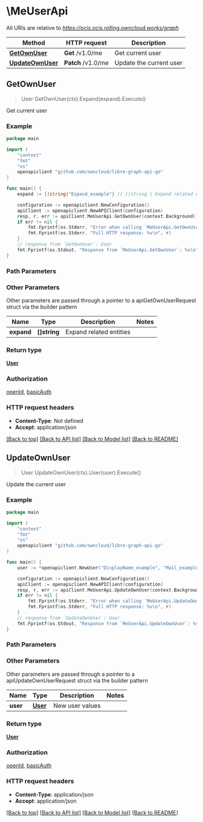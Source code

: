 # \MeUserApi

All URIs are relative to *https://ocis.ocis.rolling.owncloud.works/graph*

Method | HTTP request | Description
------------- | ------------- | -------------
[**GetOwnUser**](MeUserApi.md#GetOwnUser) | **Get** /v1.0/me | Get current user
[**UpdateOwnUser**](MeUserApi.md#UpdateOwnUser) | **Patch** /v1.0/me | Update the current user



## GetOwnUser

> User GetOwnUser(ctx).Expand(expand).Execute()

Get current user

### Example

```go
package main

import (
	"context"
	"fmt"
	"os"
	openapiclient "github.com/owncloud/libre-graph-api-go"
)

func main() {
	expand := []string{"Expand_example"} // []string | Expand related entities (optional)

	configuration := openapiclient.NewConfiguration()
	apiClient := openapiclient.NewAPIClient(configuration)
	resp, r, err := apiClient.MeUserApi.GetOwnUser(context.Background()).Expand(expand).Execute()
	if err != nil {
		fmt.Fprintf(os.Stderr, "Error when calling `MeUserApi.GetOwnUser``: %v\n", err)
		fmt.Fprintf(os.Stderr, "Full HTTP response: %v\n", r)
	}
	// response from `GetOwnUser`: User
	fmt.Fprintf(os.Stdout, "Response from `MeUserApi.GetOwnUser`: %v\n", resp)
}
```

### Path Parameters



### Other Parameters

Other parameters are passed through a pointer to a apiGetOwnUserRequest struct via the builder pattern


Name | Type | Description  | Notes
------------- | ------------- | ------------- | -------------
 **expand** | **[]string** | Expand related entities | 

### Return type

[**User**](User.md)

### Authorization

[openId](../README.md#openId), [basicAuth](../README.md#basicAuth)

### HTTP request headers

- **Content-Type**: Not defined
- **Accept**: application/json

[[Back to top]](#) [[Back to API list]](../README.md#documentation-for-api-endpoints)
[[Back to Model list]](../README.md#documentation-for-models)
[[Back to README]](../README.md)


## UpdateOwnUser

> User UpdateOwnUser(ctx).User(user).Execute()

Update the current user

### Example

```go
package main

import (
	"context"
	"fmt"
	"os"
	openapiclient "github.com/owncloud/libre-graph-api-go"
)

func main() {
	user := *openapiclient.NewUser("DisplayName_example", "Mail_example", "OnPremisesSamAccountName_example") // User | New user values (optional)

	configuration := openapiclient.NewConfiguration()
	apiClient := openapiclient.NewAPIClient(configuration)
	resp, r, err := apiClient.MeUserApi.UpdateOwnUser(context.Background()).User(user).Execute()
	if err != nil {
		fmt.Fprintf(os.Stderr, "Error when calling `MeUserApi.UpdateOwnUser``: %v\n", err)
		fmt.Fprintf(os.Stderr, "Full HTTP response: %v\n", r)
	}
	// response from `UpdateOwnUser`: User
	fmt.Fprintf(os.Stdout, "Response from `MeUserApi.UpdateOwnUser`: %v\n", resp)
}
```

### Path Parameters



### Other Parameters

Other parameters are passed through a pointer to a apiUpdateOwnUserRequest struct via the builder pattern


Name | Type | Description  | Notes
------------- | ------------- | ------------- | -------------
 **user** | [**User**](User.md) | New user values | 

### Return type

[**User**](User.md)

### Authorization

[openId](../README.md#openId), [basicAuth](../README.md#basicAuth)

### HTTP request headers

- **Content-Type**: application/json
- **Accept**: application/json

[[Back to top]](#) [[Back to API list]](../README.md#documentation-for-api-endpoints)
[[Back to Model list]](../README.md#documentation-for-models)
[[Back to README]](../README.md)

